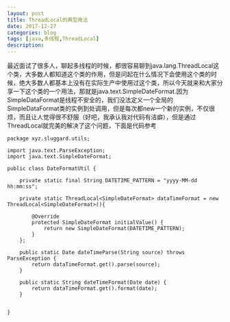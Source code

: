 ```yaml
---
layout: post
title: ThreadLocal的典型用法
date: 2017-12-27
categories: blog
tags: [java,多线程,ThreadLocal]
description: 
---
```


最近面试了很多人，聊起多线程的时候，都很容易聊到java.lang.ThreadLocal这个类，大多数人都知道这个类的作用，但是问起在什么情况下会使用这个类的时候，绝大多数人都基本上没有在实际生产中使用过这个类，所以今天就来和大家分享一下这个类的一个用法，那就是java.text.SimpleDateFormat.因为SimpleDataFormat是线程不安全的，我们没法定义一个全局的SimpleDataFormat类的实例到处调用，但是每次都new一个新的实例，不仅很烦，而且让人觉得很不舒服（好吧，我承认我对代码有洁癖），但是通过ThreadLocal就完美的解决了这个问题，下面是代码参考
```
package xyz.sluggard.utils;

import java.text.ParseException;
import java.text.SimpleDateFormat;

public class DateFormatUtil {

    private static final String DATETIME_PATTERN = "yyyy-MM-dd hh:mm:ss";

    private static ThreadLocal<SimpleDateFormat> dataTimeFormat = new ThreadLocal<SimpleDateFormat>(){

        @Override
        protected SimpleDateFormat initialValue() {
            return new SimpleDateFormat(DATETIME_PATTERN);
        }
    };

    public static Date dateTimeParse(String source) throws ParseException {
        return dataTimeFormat.get().parse(source);
    }

    public static String dateTimeFormat(Date date) {
        return dataTimeFormat.get().format(date);
    }


}

```